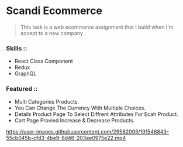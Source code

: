 # Scandi Ecommerce


> This task is a web ecommerce assignment that I build when I'm accept to a new company .

### Skills ::
- React Class Component
- Redux
- GraphQL

### Featured ::
- Multi Categories Products.
- You Can Change The Currency With Multiple Choices.
- Details Product Page To Select Diffrent Attributes For Ecah Product.
- Cart Page Provied Increase & Decrease Products.

https://user-images.githubusercontent.com/29582093/191546843-55cb045b-cfd3-4be9-8d46-203ee0975e22.mp4

